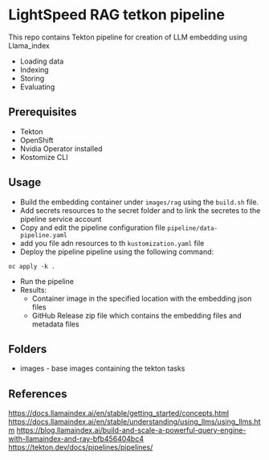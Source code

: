 # LightSpeed RAG tetkon pipeline  
This repo contains Tekton pipeline for creation of  LLM embedding using Llama_index 
 
-  Loading data
-  Indexing 
-  Storing
-  Evaluating

<!-- using the following tools 
- [ChromaDB](https://docs.trychroma.com/getting-started) - Simple vectoreDB
- [LLamaindex](https://docs.llamaindex.ai/en/stable/) - RAG framework
- [Milvus](https://milvus.io) - Scalable vectorDB -->


## Prerequisites  
 - Tekton 
 - OpenShift 
 - Nvidia Operator installed 
 - Kostomize CLI
  
## Usage

- Build the embedding container under `images/rag` using the `build.sh` file.
- Add secrets resources to the secret folder and to link the secretes to the pipeline service account 
- Copy and edit the pipeline configuration file `pipeline/data-pipeline.yaml` 
- add you file adn resources to th `kustomization.yaml` file 
- Deploy the pipeline pipeline using the following command: 
```
oc apply -k . 
``` 
- Run the pipeline 
- Results:
    - Container image in the specified location with the embedding json files  
    - GitHub Release zip file which contains the embedding files and metadata files


## Folders 
 - images - base images containing the tekton tasks 


<!-- ## To Do 
- [V] define model in config 
- [V] multiple vector db support: chromadb,llmindex
- [] milvus vector db support 
- [] change defult mode 
- [] add meta data file  -->

## References  
https://docs.llamaindex.ai/en/stable/getting_started/concepts.html
https://docs.llamaindex.ai/en/stable/understanding/using_llms/using_llms.htm
https://blog.llamaindex.ai/build-and-scale-a-powerful-query-engine-with-llamaindex-and-ray-bfb456404bc4
https://tekton.dev/docs/pipelines/pipelines/ 